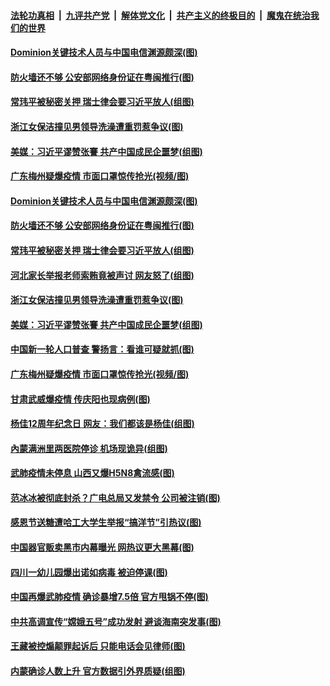 

####  [法轮功真相](../../../../basic/blob/master/README.md?t=11282231) &nbsp;|&nbsp; [九评共产党](../../../../9ping.md/blob/master/README.md?t=11282231) &nbsp;|&nbsp; [解体党文化](../../../../jtdwh.md/blob/master/README.md?t=11282231)  &nbsp;|&nbsp; [共产主义的终极目的](../../../../gczydzjmd.md/blob/master/README.md?t=11282231) &nbsp;|&nbsp; [魔鬼在统治我们的世界](../../../../mgztzwmdsj.md/blob/master/README.md?t=11282231) 

#### [Dominion关键技术人员与中国电信渊源颇深(图)](../pages/p1/953977.md?t=11282231) 

#### [防火墙还不够 公安部网络身份证在粤闽推行(图)](../pages/p1/954039.md?t=11282231) 

#### [常玮平被秘密关押 瑞士律会要习近平放人(组图)](../pages/p1/954020.md?t=11282231) 

#### [浙江女保洁撞见男领导洗澡遭重罚惹争议(图)](../pages/p1/954004.md?t=11282231) 

#### [美媒：习近平谬赞张謇 共产中国成民企噩梦(组图)](../pages/p1/953953.md?t=11282231) 

#### [广东梅州疑爆疫情 市面口罩惊传抢光(视频/图)](../pages/p1/953972.md?t=11282231) 

#### [Dominion关键技术人员与中国电信渊源颇深(图)](../pages/p1/953977.md?t=11282231) 

#### [防火墙还不够 公安部网络身份证在粤闽推行(图)](../pages/p1/954039.md?t=11282231) 

#### [常玮平被秘密关押 瑞士律会要习近平放人(组图)](../pages/p1/954020.md?t=11282231) 

#### [河北家长举报老师索贿竟被声讨 网友怒了(组图)](../pages/p1/954018.md?t=11282231) 

#### [浙江女保洁撞见男领导洗澡遭重罚惹争议(图)](../pages/p1/954004.md?t=11282231) 

#### [美媒：习近平谬赞张謇 共产中国成民企噩梦(组图)](../pages/p1/953953.md?t=11282231) 

#### [中国新一轮人口普查 警扬言：看谁可疑就抓(图)](../pages/p1/953961.md?t=11282231) 

#### [广东梅州疑爆疫情 市面口罩惊传抢光(视频/图)](../pages/p1/953972.md?t=11282231) 

#### [甘肃武威爆疫情 传庆阳也现病例(图)](../pages/p1/953938.md?t=11282231) 

#### [杨佳12周年纪念日 网友：我们都该是杨佳(组图)](../pages/p1/953930.md?t=11282231) 

#### [內蒙满洲里两医院停诊 机场现诡异(组图)](../pages/p1/953880.md?t=11282231) 

#### [武肺疫情未停息 山西又爆H5N8禽流感(图)](../pages/p1/953921.md?t=11282231) 

#### [范冰冰被彻底封杀？广电总局又发禁令 公司被注销(图)](../pages/p1/953890.md?t=11282231) 

#### [感恩节送糖遭哈工大学生举报“搞洋节”引热议(图)](../pages/p1/953885.md?t=11282231) 

#### [中国器官贩卖黑市内幕曝光 网热议更大黑幕(图)](../pages/p1/953819.md?t=11282231) 

#### [四川一幼儿园爆出诺如病毒 被迫停课(图)](../pages/p1/953870.md?t=11282231) 

#### [中国再爆武肺疫情 确诊暴增7.5倍 官方甩锅不停(图)](../pages/p1/953875.md?t=11282231) 

#### [中共高调宣传“嫦娥五号”成功发射 避谈海南突发事(图)](../pages/p1/953853.md?t=11282231) 

#### [王藏被控煽颠罪起诉后 只能电话会见律师(图)](../pages/p1/953855.md?t=11282231) 

#### [内蒙确诊人数上升 官方数据引外界质疑(组图)](../pages/p1/953806.md?t=11282231) 

